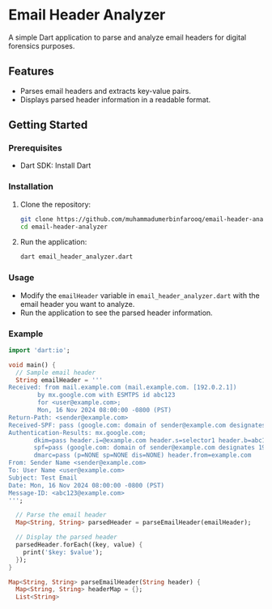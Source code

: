# Email Header Analyzer

A simple Dart application to parse and analyze email headers for digital forensics purposes.

## Features

- Parses email headers and extracts key-value pairs.
- Displays parsed header information in a readable format.

## Getting Started

### Prerequisites

- Dart SDK: Install Dart

### Installation

1. Clone the repository:
    ```bash
    git clone https://github.com/muhammadumerbinfarooq/email-header-analyzer.git
    cd email-header-analyzer
    ```

2. Run the application:
    ```bash
    dart email_header_analyzer.dart
    ```

### Usage

- Modify the `emailHeader` variable in `email_header_analyzer.dart` with the email header you want to analyze.
- Run the application to see the parsed header information.

### Example

```dart
import 'dart:io';

void main() {
  // Sample email header
  String emailHeader = '''
Received: from mail.example.com (mail.example.com. [192.0.2.1])
        by mx.google.com with ESMTPS id abc123
        for <user@example.com>;
        Mon, 16 Nov 2024 08:00:00 -0800 (PST)
Return-Path: <sender@example.com>
Received-SPF: pass (google.com: domain of sender@example.com designates 192.0.2.1 as permitted sender) client-ip=192.0.2.1;
Authentication-Results: mx.google.com;
       dkim=pass header.i=@example.com header.s=selector1 header.b=abc123;
       spf=pass (google.com: domain of sender@example.com designates 192.0.2.1 as permitted sender) smtp.mailfrom=sender@example.com;
       dmarc=pass (p=NONE sp=NONE dis=NONE) header.from=example.com
From: Sender Name <sender@example.com>
To: User Name <user@example.com>
Subject: Test Email
Date: Mon, 16 Nov 2024 08:00:00 -0800 (PST)
Message-ID: <abc123@example.com>
''';

  // Parse the email header
  Map<String, String> parsedHeader = parseEmailHeader(emailHeader);

  // Display the parsed header
  parsedHeader.forEach((key, value) {
    print('$key: $value');
  });
}

Map<String, String> parseEmailHeader(String header) {
  Map<String, String> headerMap = {};
  List<String>
